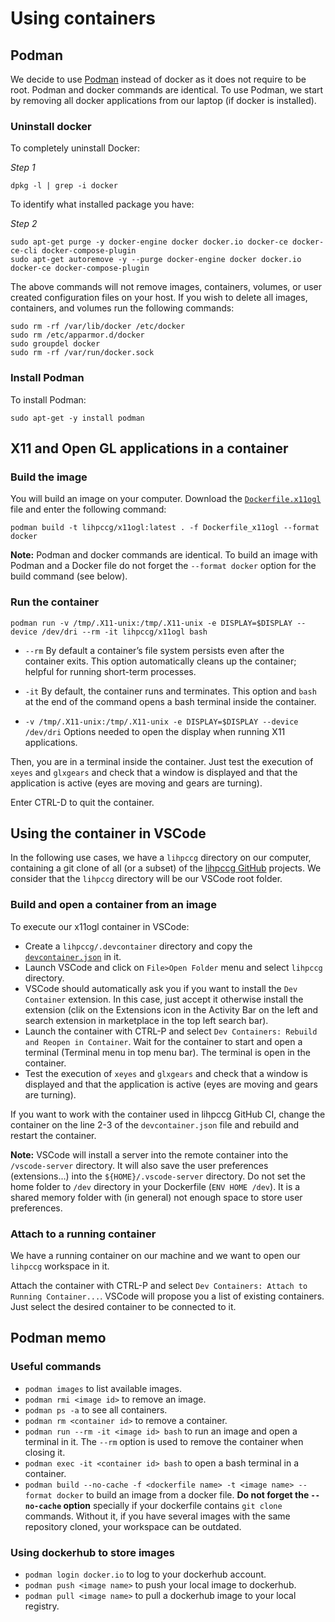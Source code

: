 # Using containers
## Podman

We decide to use [Podman](https://podman.io/) instead of docker as it does not require to be root. Podman and docker commands are identical. To use Podman, we start by removing all docker applications from our laptop (if docker is installed).

### Uninstall docker

To completely uninstall Docker:

*Step 1* 

    dpkg -l | grep -i docker

To identify what installed package you have:

*Step 2*

    sudo apt-get purge -y docker-engine docker docker.io docker-ce docker-ce-cli docker-compose-plugin
    sudo apt-get autoremove -y --purge docker-engine docker docker.io docker-ce docker-compose-plugin

The above commands will not remove images, containers, volumes, or user created configuration files on your host. If you wish to delete all images, containers, and volumes run the following commands:

    sudo rm -rf /var/lib/docker /etc/docker
    sudo rm /etc/apparmor.d/docker
    sudo groupdel docker
    sudo rm -rf /var/run/docker.sock

### Install Podman

To install Podman:

    sudo apt-get -y install podman


## X11 and Open GL applications in a container

### Build the image

You will build an image on your computer. Download the [`Dockerfile.x11ogl`](https://raw.githubusercontent.com/LIHPC-Computational-Geometry/spack_recipes/main/dockerfiles/Dockerfile.x11ogl) file and enter the following command:

    podman build -t lihpccg/x11ogl:latest . -f Dockerfile_x11ogl --format docker

**Note:** Podman and docker commands are identical. To build an image with Podman and a Docker file do not forget the `--format docker` option for the build command (see below).

### Run the container

    podman run -v /tmp/.X11-unix:/tmp/.X11-unix -e DISPLAY=$DISPLAY --device /dev/dri --rm -it lihpccg/x11ogl bash

- `--rm` By default a container’s file system persists even after the container exits. This option automatically cleans up the container; helpful for running short-term processes.

- `-it` By default, the container runs and terminates. This option and `bash` at the end of the command opens a bash terminal inside the container.

- `-v /tmp/.X11-unix:/tmp/.X11-unix -e DISPLAY=$DISPLAY --device /dev/dri` Options needed to open the display when running X11 applications.

Then, you are in a terminal inside the container. Just test the execution of `xeyes` and `glxgears` and check that a window is displayed and that the application is active (eyes are moving and gears are turning).

Enter CTRL-D to quit the container.

## Using the container in VSCode

In the following use cases, we have a `lihpccg` directory on our computer, containing a git clone of all (or a subset) of the [lihpccg GitHub](https://github.com/LIHPC-Computational-Geometry) projects. We consider that the `lihpccg` directory will be our VSCode root folder.
### Build and open a container from an image

To execute our x11ogl container in VSCode: 
- Create a `lihpccg/.devcontainer` directory and copy the [`devcontainer.json`](https://raw.githubusercontent.com/LIHPC-Computational-Geometry/spack_recipes/main/docs/devcontainer.json) in it.
- Launch VSCode and click on `File>Open Folder` menu and select `lihpccg` directory.
- VSCode should automatically ask you if you want to install the `Dev Container` extension. In this case, just accept it otherwise install the extension (clik on the Extensions icon in the Activity Bar on the left and search extension in marketplace in the top left search bar).
- Launch the container with CTRL-P and select `Dev Containers: Rebuild and Reopen in Container`. Wait for the container to start and open a terminal (Terminal menu in top menu bar). The terminal is open in the container.
- Test the execution of `xeyes` and `glxgears` and check that a window is displayed and that the application is active (eyes are moving and gears are turning).

If you want to work with the container used in lihpccg GitHub CI, change the container on the line 2-3 of the `devcontainer.json` file and rebuild and restart the container.

**Note:** VSCode will install a server into the remote container into the `/vscode-server` directory. It will also save the user preferences (extensions...) into the `${HOME}/.vscode-server` directory. Do not set the home folder to `/dev` directory in your Dockerfile (`ENV HOME /dev`). It is a shared memory folder with (in general) not enough space to store user preferences.

### Attach to a running container

We have a running container on our machine and we want to open our `lihpccg` workspace in it.

Attach the container with CTRL-P and select `Dev Containers: Attach to Running Container...`. VSCode will propose you a list of existing containers. Just select the desired container to be connected to it.
## Podman memo

### Useful commands

- `podman images` to list available images.
- `podman rmi <image id>` to remove an image.
- `podman ps -a` to see all containers.
- `podman rm <container id>` to remove a container.
- `podman run --rm -it <image id> bash` to run an image and open a terminal in it. The `--rm` option is used to remove the container when closing it.
- `podman exec -it <container id> bash` to open a bash terminal in a container.
- `podman build --no-cache -f <dockerfile name> -t <image name> --format docker` to build an image from a docker file. **Do not forget the `--no-cache` option** specially if your dockerfile contains `git clone` commands. Without it, if you have several images with the same repository cloned, your workspace can be outdated.

### Using dockerhub to store images

- `podman login docker.io` to log to your dockerhub account.
- `podman push <image name>` to push your local image to dockerhub.
- `podman pull <image name>` to pull a dockerhub image to your local registry.
